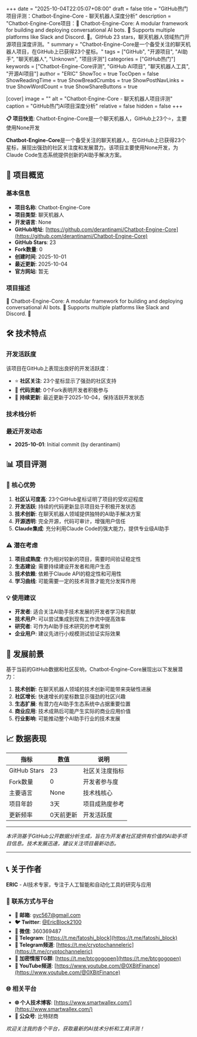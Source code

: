 +++
date = "2025-10-04T22:05:07+08:00"
draft = false
title = "GitHub热门项目评测：Chatbot-Engine-Core - 聊天机器人深度分析"
description = "Chatbot-Engine-Core项目：💬 Chatbot-Engine-Core: A modular framework for building and deploying conversational AI bots. 🤖 Supports multiple platforms like Slack and Discord. 🧠。GitHub 23 stars，聊天机器人领域热门开源项目深度评测。"
summary = "Chatbot-Engine-Core是一个备受关注的聊天机器人项目，在GitHub上已获得23个星标。"
tags = ["GitHub", "开源项目", "AI助手", "聊天机器人", "Unknown", "项目评测"]
categories = ["GitHub热门"]
keywords = ["Chatbot-Engine-Core评测", "GitHub AI项目", "聊天机器人工具", "开源AI项目"]
author = "ERIC"
ShowToc = true
TocOpen = false
ShowReadingTime = true
ShowBreadCrumbs = true
ShowPostNavLinks = true
ShowWordCount = true
ShowShareButtons = true

[cover]
image = ""
alt = "Chatbot-Engine-Core - 聊天机器人项目评测"
caption = "GitHub热门AI项目深度分析"
relative = false
hidden = false
+++

**📋 项目快览**: Chatbot-Engine-Core是一个聊天机器人，GitHub上23个⭐，主要使用None开发

**Chatbot-Engine-Core**是一个备受关注的聊天机器人，在GitHub上已获得23个星标，展现出强劲的社区关注度和发展潜力。该项目主要使用None开发，为Claude Code生态系统提供创新的AI助手解决方案。

## 🎯 项目概览

### 基本信息
- **项目名称**: Chatbot-Engine-Core
- **项目类型**: 聊天机器人
- **开发语言**: None
- **GitHub地址**: [https://github.com/derantinami/Chatbot-Engine-Core](https://github.com/derantinami/Chatbot-Engine-Core)
- **GitHub Stars**: 23
- **Fork数量**: 0
- **创建时间**: 2025-10-01
- **最近更新**: 2025-10-04
- **官方网站**: 暂无

### 项目描述
💬 Chatbot-Engine-Core: A modular framework for building and deploying conversational AI bots. 🤖 Supports multiple platforms like Slack and Discord. 🧠

## 🛠️ 技术特点

### 开发活跃度
该项目在GitHub上表现出良好的开发活跃度：
- ⭐ **社区关注**: 23个星标显示了强劲的社区支持
- 🔄 **代码贡献**: 0个Fork表明开发者积极参与
- 📅 **持续更新**: 最近更新于2025-10-04，保持活跃开发状态

### 技术栈分析

### 最近开发动态
- **2025-10-01**: Initial commit (by derantinami)


## 📊 项目评测

### 🎯 核心优势
1. **社区认可度高**: 23个GitHub星标证明了项目的受欢迎程度
2. **开发活跃**: 持续的代码更新显示项目处于积极开发状态
3. **技术创新**: 在聊天机器人领域提供独特的AI助手解决方案
4. **开源透明**: 完全开源，代码可审计，增强用户信任
5. **Claude集成**: 充分利用Claude Code的强大能力，提供专业级AI助手

### ⚠️ 潜在考虑
1. **项目成熟度**: 作为相对较新的项目，需要时间验证稳定性
2. **生态建设**: 需要持续建设开发者和用户生态
3. **技术依赖**: 依赖于Claude API的稳定性和可用性
4. **学习曲线**: 可能需要一定的技术背景才能充分发挥作用

### 💡 使用建议
- **开发者**: 适合关注AI助手技术发展的开发者学习和贡献
- **技术用户**: 可以尝试集成到现有工作流中提高效率
- **研究者**: 可作为AI助手技术研究的参考案例
- **企业用户**: 建议先进行小规模测试验证实际效果

## 🔮 发展前景

基于当前的GitHub数据和社区反响，Chatbot-Engine-Core展现出以下发展潜力：

1. **技术创新**: 在聊天机器人领域的技术创新可能带来突破性进展
2. **社区增长**: 快速增长的星标数显示强劲的社区兴趣
3. **生态扩展**: 有潜力在AI助手生态系统中占据重要位置
4. **商业应用**: 技术成熟后可能产生实际的商业应用价值
5. **行业影响**: 可能推动整个AI助手行业的技术发展

## 📈 数据表现

| 指标 | 数值 | 说明 |
|------|------|------|
| GitHub Stars | 23 | 社区关注度指标 |
| Fork数量 | 0 | 开发者参与度 |
| 主要语言 | None | 技术栈核心 |
| 项目年龄 | 3天 | 项目成熟度参考 |
| 更新频率 | 0天前更新 | 开发活跃度 |

---

*本评测基于GitHub公开数据分析生成，旨在为开发者社区提供有价值的AI助手项目信息。技术发展迅速，建议关注项目最新动态。*

---

## 📞 关于作者

**ERIC** - AI技术专家，专注于人工智能和自动化工具的研究与应用

### 🔗 联系方式与平台

- **📧 邮箱**: [gyc567@gmail.com](mailto:gyc567@gmail.com)
- **🐦 Twitter**: [@EricBlock2100](https://twitter.com/EricBlock2100)
- **💬 微信**: 360369487
- **📱 Telegram**: [https://t.me/fatoshi_block](https://t.me/fatoshi_block)
- **📢 Telegram频道**: [https://t.me/cryptochanneleric](https://t.me/cryptochanneleric)
- **👥 加密情报TG群**: [https://t.me/btcgogopen](https://t.me/btcgogopen)
- **🎥 YouTube频道**: [https://www.youtube.com/@0XBitFinance](https://www.youtube.com/@0XBitFinance)

### 🌐 相关平台

- **🌐 个人技术博客**: [https://www.smartwallex.com/](https://www.smartwallex.com/)
- **📖 公众号**: 比特财商

*欢迎关注我的各个平台，获取最新的AI技术分析和工具评测！*
